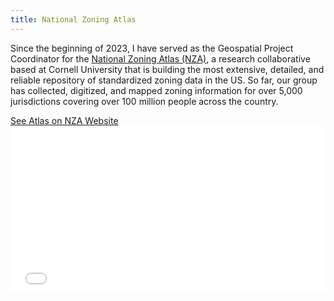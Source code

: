 ```yaml
---
title: National Zoning Atlas
---
```


Since the beginning of 2023, I have served as the Geospatial Project Coordinator for the [National Zoning Atlas (NZA)](https://www.zoningatlas.org/), a research collaborative based at Cornell University that is building the most extensive, detailed, and reliable repository of standardized zoning data in the US. So far, our group has collected, digitized, and mapped zoning information for over 5,000 jurisdictions covering over 100 million people across the country.


<link rel="stylesheet" href="https://cdnjs.cloudflare.com/ajax/libs/font-awesome/4.7.0/css/font-awesome.min.css">
<a href="https://www.zoningatlas.org/atlas/" target="_blank">See Atlas on NZA Website <i class="fa fa-external-link"></i></a>

<style>.embed-container {position: relative; padding-bottom: 53%; height: 0; max-width: 100%;} .embed-container iframe, .embed-container object, .embed-container iframe{position: absolute; top: 0; left: 0; width: 100%; height: 100%;} small{position: absolute; z-index: 40; bottom: 0; margin-bottom: -15px;}</style><div class="embed-container">
  
  <iframe width="850" height="700" frameborder="0" scrolling="no" marginheight="0" marginwidth="0" title="National Zoning Atlas" 
src="//zoningatlas.org/atlas/?lat=39.74350&lng=-105.00807&zoom=11.704"></iframe></div>


